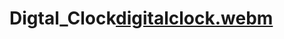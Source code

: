 # Digtal_Clock[digitalclock.webm](https://user-images.githubusercontent.com/109353834/216825861-d4c5c7d6-4129-4de6-bb8e-556cdf9ced46.webm)
